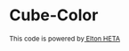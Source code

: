 # Cube-Color
<small>This code is powered by<a href="https://eltonheta.com" target="_blank" rel="noopener noreferrer"> Elton HETA</small></a>
